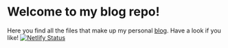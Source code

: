 # Welcome to my blog repo!
Here you find all the files that make up my personal [blog](https://hummat.github.io). Have a look if you like! [![Netlify Status](https://api.netlify.com/api/v1/badges/bf7cbae0-4ef7-4df1-b883-8863cbc3df09/deploy-status)](https://app.netlify.com/sites/hummat/deploys)